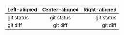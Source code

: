| Left-aligned | Center-aligned | Right-aligned |
| :--- | :---: | ---: |
| git status | git status | git status |
| git diff | git diff | git diff |

